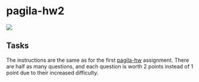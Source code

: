 # pagila-hw2
[![](https://github.com/mikeizbicki/pagila-hw2/workflows/tests/badge.svg)](https://github.com/brandontmitchell/pagila-hw2/actions?query=workflow%3Atests)

## Tasks

The instructions are the same as for the first [pagila-hw](https://github.com/mikeizbicki/pagila-hw) assignment.
There are half as many questions, and each question is worth 2 points instead of 1 point due to their increased difficulty.
